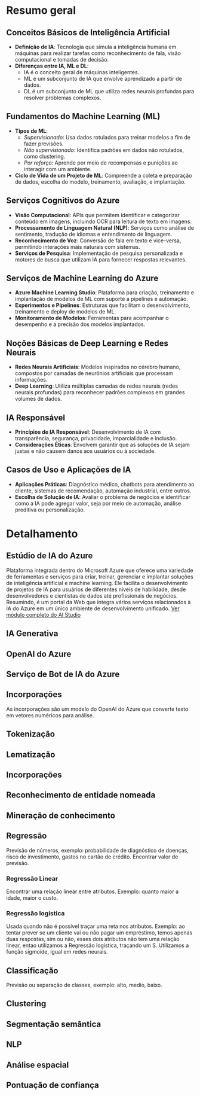 # Resumo geral
## Conceitos Básicos de Inteligência Artificial
- **Definição de IA**: Tecnologia que simula a inteligência humana em máquinas para realizar tarefas como reconhecimento de fala, visão computacional e tomadas de decisão.
- **Diferenças entre IA, ML e DL**: 
  - IA é o conceito geral de máquinas inteligentes.
  - ML é um subconjunto de IA que envolve aprendizado a partir de dados.
  - DL é um subconjunto de ML que utiliza redes neurais profundas para resolver problemas complexos.

## Fundamentos do Machine Learning (ML)
- **Tipos de ML**:
  - *Supervisionado*: Usa dados rotulados para treinar modelos a fim de fazer previsões.
  - *Não supervisionado*: Identifica padrões em dados não rotulados, como clustering.
  - *Por reforço*: Aprende por meio de recompensas e punições ao interagir com um ambiente.
- **Ciclo de Vida de um Projeto de ML**: Compreende a coleta e preparação de dados, escolha do modelo, treinamento, avaliação, e implantação.

## Serviços Cognitivos do Azure
- **Visão Computacional**: APIs que permitem identificar e categorizar conteúdo em imagens, incluindo OCR para leitura de texto em imagens.
- **Processamento de Linguagem Natural (NLP)**: Serviços como análise de sentimento, tradução de idiomas e entendimento de linguagem.
- **Reconhecimento de Voz**: Conversão de fala em texto e vice-versa, permitindo interações mais naturais com sistemas.
- **Serviços de Pesquisa**: Implementação de pesquisa personalizada e motores de busca que utilizam IA para fornecer respostas relevantes.

## Serviços de Machine Learning do Azure
- **Azure Machine Learning Studio**: Plataforma para criação, treinamento e implantação de modelos de ML com suporte a pipelines e automação.
- **Experimentos e Pipelines**: Estruturas que facilitam o desenvolvimento, treinamento e deploy de modelos de ML.
- **Monitoramento de Modelos**: Ferramentas para acompanhar o desempenho e a precisão dos modelos implantados.

## Noções Básicas de Deep Learning e Redes Neurais
- **Redes Neurais Artificiais**: Modelos inspirados no cérebro humano, compostos por camadas de neurônios artificiais que processam informações.
- **Deep Learning**: Utiliza múltiplas camadas de redes neurais (redes neurais profundas) para reconhecer padrões complexos em grandes volumes de dados.

## IA Responsável
- **Princípios de IA Responsável**: Desenvolvimento de IA com transparência, segurança, privacidade, imparcialidade e inclusão.
- **Considerações Éticas**: Envolvem garantir que as soluções de IA sejam justas e não causem danos aos usuários ou à sociedade.

## Casos de Uso e Aplicações de IA
- **Aplicações Práticas**: Diagnóstico médico, chatbots para atendimento ao cliente, sistemas de recomendação, automação industrial, entre outros.
- **Escolha de Solução de IA**: Avaliar o problema de negócios e identificar como a IA pode agregar valor, seja por meio de automação, análise preditiva ou personalização.


# Detalhamento

## Estúdio de IA do Azure
Plataforma integrada dentro do Microsoft Azure que oferece uma variedade de ferramentas e serviços para criar, treinar, gerenciar e implantar soluções de inteligência artificial e machine learning. Ele facilita o desenvolvimento de projetos de IA para usuários de diferentes níveis de habilidade, desde desenvolvedores e cientistas de dados até profissionais de negócios.
Resumindo, é um portal da Web que integra vários serviços relacionados à IA do Azure em um único ambiente de desenvolvimento unificado. [Ver módulo completo do AI Studio](https://learn.microsoft.com/pt-br/training/modules/introduction-to-azure-ai-studio/1-introduction)

## IA Generativa

## OpenAI do Azure

## Serviço de Bot de IA do Azure

## Incorporações
As incorporações são um modelo do OpenAI do Azure que converte texto em vetores numéricos para análise.

## Tokenização

## Lematização

## Incorporações

## Reconhecimento de entidade nomeada

## Mineração de conhecimento

## Regressão
Previsão de números, exemplo: probabilidade de diagnóstico de doenças, risco de investimento, gastos no cartão de crédito. Encontrar valor de previsão.
### Regressão Linear
Encontrar uma relação linear entre atributos. Exemplo: quanto maior a idade, maior o custo.
### Regressão logística
Usada quando não é possível traçar uma reta nos atributos. Exemplo: ao tentar prever se um cliente vai ou não pagar um empréstimo, temos apenas duas respostas, sim ou não, esses dois atributos não tem uma relação linear, entao utilizamos a Regressão logística, traçando um S. Utilizamos a função sigmoide, igual em redes neurais.

## Classificação
Previsão ou separação de classes, exemplo: alto, medio, baixo.

## Clustering

## Segmentação semântica

## NLP

## Análise espacial

## Pontuação de confiança
